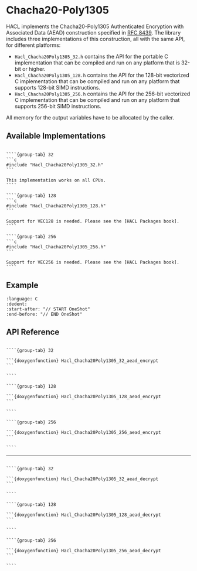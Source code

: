 # Chacha20-Poly1305

HACL implements the Chacha20-Poly1305 Authenticated Encryption with Associated Data (AEAD) construction specified in [RFC 8439].
The library includes three implementations of this construction, all with the same API, for different platforms:

* `Hacl_Chacha20Poly1305_32.h` contains the API for the portable C implementation that can be compiled and run on any platform that is 32-bit or higher.
* `Hacl_Chacha20Poly1305_128.h` contains the API for the 128-bit vectorized C implementation that can be compiled and run on any platform that supports 128-bit SIMD instructions.
* `Hacl_Chacha20Poly1305_256.h` contains the API for the 256-bit vectorized C implementation that can be compiled and run on any platform that supports 256-bit SIMD instructions.

All memory for the output variables have to be allocated by the caller.

## Available Implementations

`````{tabs}

````{group-tab} 32
```c
#include "Hacl_Chacha20Poly1305_32.h"
```

This implementation works on all CPUs.
````

````{group-tab} 128
```c
#include "Hacl_Chacha20Poly1305_128.h"
```

Support for VEC128 is needed. Please see the [HACL Packages book].
````

````{group-tab} 256
```c
#include "Hacl_Chacha20Poly1305_256.h"
```

Support for VEC256 is needed. Please see the [HACL Packages book].
````
`````

## Example

```{literalinclude} ../../../../tests/chacha20poly1305.cc
:language: C
:dedent:
:start-after: "// START OneShot"
:end-before: "// END OneShot"
```

## API Reference

`````{tabs}

````{group-tab} 32

```{doxygenfunction} Hacl_Chacha20Poly1305_32_aead_encrypt
```

````

````{group-tab} 128

```{doxygenfunction} Hacl_Chacha20Poly1305_128_aead_encrypt
```

````

````{group-tab} 256

```{doxygenfunction} Hacl_Chacha20Poly1305_256_aead_encrypt
```

````
`````

-------------------------------------------------------------------------------

`````{tabs}

````{group-tab} 32

```{doxygenfunction} Hacl_Chacha20Poly1305_32_aead_decrypt
```

````

````{group-tab} 128

```{doxygenfunction} Hacl_Chacha20Poly1305_128_aead_decrypt
```

````

````{group-tab} 256

```{doxygenfunction} Hacl_Chacha20Poly1305_256_aead_decrypt
```

````
`````

[hacl packages book]: https://tech.cryspen.com/hacl-packages/algorithms.html
[rfc 8439]: https://www.rfc-editor.org/rfc/rfc8439.html
